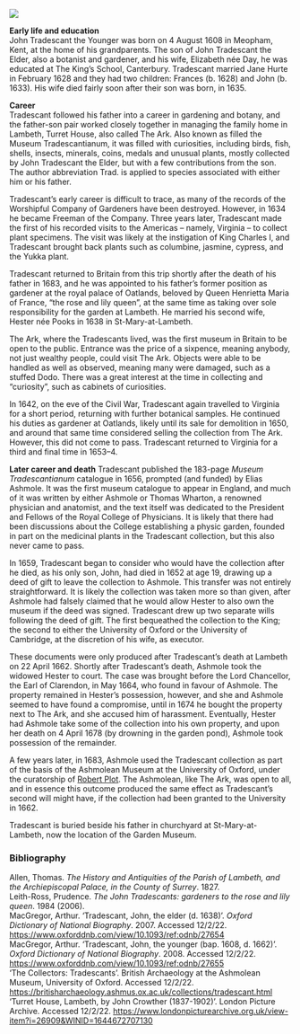 <a href="https://www.kent-maps.online"><img src="https://www.kent-maps.online/juncture/ve-button.png"></a>

<param ve-config title="John Tradescant the Younger (1608 – 1662)" author="Dominique Gracia and Hannah Jennison" layout="vtl" banner="https://raw.githubusercontent.com/kent-map/images/main/banners/17c.jpg">

<param ve-entity eid="Q3133261" aliases="Meopham">
<param ve-entity eid="Q1701960" aliases="John Tradescant the Younger">
<param ve-entity eid="Q1375506" aliases="John Tradescant the Elder">
<param ve-entity eid="Q34433" aliases="University of Oxford">
<param ve-entity eid="Q636400" aliases="Ashmolean Museum">
<param ve-entity eid="Q29303" aliases="Canterbury">
<param ve-entity eid="Q3360332" aliases="King’s School">
<param ve-entity eid="Q35794" aliases="University of Cambridge">
<param ve-entity eid="Q16003969" aliases="Royal College of Physicians">
<param ve-entity eid="Q81506" aliases="King Charles I">
<param ve-entity eid="Q80330" aliases="Civil War">
<param ve-entity eid="Q15221398" aliases="Garden Museum">
<param ve-entity eid="Q17552830" aliases="St-Mary-at-Lambeth">
<param ve-entity eid="Q17015812" aliases="Worshipful Company of Gardeners">
<param ve-entity eid="Q1370" aliases="Virginia">
<param ve-entity eid="Q848615" aliases="Henrietta Maria of France">
<param ve-entity eid="Q2008622" aliases="Oatlands">
<param ve-entity eid="Q2499418" aliases="Thomas Wharton">
<param ve-entity eid="Q471406" aliases="Ashmole">
<param ve-entity eid="Q217217" aliases="Lord Chancellor">
<param ve-entity eid="Q335173" aliases="Earl of Clarendon">

**Early life and education**   
John Tradescant the Younger was born on 4 August 1608 in Meopham, Kent, at the home of his grandparents. The son of John Tradescant the Elder, also a botanist and gardener, and his wife, Elizabeth née Day, he was educated at The King’s School, Canterbury. Tradescant married Jane Hurte in February 1628 and they had two children: Frances (b. 1628) and John (b. 1633). His wife died fairly soon after their son was born, in 1635.
<param ve-image url="https://upload.wikimedia.org/wikipedia/commons/4/46/John_Tradescant_the_Younger.jpg?20071209122527" label="John Tradescant the Younger, unknown artist, painted 1652" attribution="Public domain, via Wikimedia Commons">
<param ve-image url="https://upload.wikimedia.org/wikipedia/commons/5/57/John_Tradescant_the_elder.jpg?20190619065813" label="John Tradescant the Elder, attributed to Cornelis de Neve, 1638-1665" attribution="Public domain, via Wikimedia Commons">
<param ve-map center="Q3133261" zoom="10">

**Career**   
Tradescant followed his father into a career in gardening and botany, and the father-son pair worked closely together in managing the family home in Lambeth, Turret House, also called The Ark. Also known as filled the Museum Tradescantianum, it was filled with curiosities, including birds, fish, shells, insects, minerals, coins, medals and unusual plants, mostly collected by John Tradescant the Elder, but with a few contributions from the son. The author abbreviation Trad. is applied to species associated with either him or his father.
<param ve-image url="https://upload.wikimedia.org/wikipedia/commons/thumb/4/40/Tradescant%27s_Ark.jpg/1600px-Tradescant%27s_Ark.jpg?20140331201243" label="The Ark, Lambeth, depicted in Thomas Allen’s _The History and Antiquities of the Parish of Lambeth, and the Archiepiscopal Palace, in the County of Surrey_ (1827)" attribution="Public domain, via Wikimedia Commons">
<param ve-map center="51.47855067478189, -0.12226579754576553" zoom="10">

Tradescant’s early career is difficult to trace, as many of the records of the Worshipful Company of Gardeners have been destroyed. However, in 1634 he became Freeman of the Company. Three years later, Tradescant made the first of his recorded visits to the Americas – namely, Virginia – to collect plant specimens. The visit was likely at the instigation of King Charles I, and Tradescant brought back plants such as columbine, jasmine, cypress, and the Yukka plant.
<param ve-map center="Q1370" zoom="4">

Tradescant returned to Britain from this trip shortly after the death of his father in 1683, and he was appointed to his father’s former position as gardener at the royal palace of Oatlands, beloved by Queen Henrietta Maria of France, “the rose and lily queen”, at the same time as taking over sole responsibility for the garden at Lambeth. He married his second wife, Hester née Pooks in 1638 in St-Mary-at-Lambeth.
<param ve-image url="https://upload.wikimedia.org/wikipedia/commons/7/74/Palace_-_Oatlands.jpg?20070528194556" label="Oatlands Palace, c. 17th century" attribution="Public domain, via Wikimedia Commons">
<param ve-image url="https://upload.wikimedia.org/wikipedia/commons/thumb/d/d0/HenriettaMariaofFrance03.jpg/944px-HenriettaMariaofFrance03.jpg?20190914200701" label="Henrietta Maria of France, 1632, by Anthony van Dyck" attribution="Public domain, via Wikimedia Commons">
<param ve-map center="Q2008622" zoom="10">

The Ark, where the Tradescants lived, was the first museum in Britain to be open to the public. Entrance was the price of a sixpence, meaning anybody, not just wealthy people, could visit The Ark. Objects were able to be handled as well as observed, meaning many were damaged, such as a stuffed Dodo. There was a great interest at the time in collecting and “curiosity”, such as cabinets of curiosities.
<param ve-image url="https://upload.wikimedia.org/wikipedia/commons/f/fd/3_Dodos.jpg?20181124193128" label="Three Dodos, from Richard Owen’s _Memoir of the Dodo_ (1866)" attribution="Public domain, via Wikimedia Commons">

In 1642, on the eve of the Civil War, Tradescant again travelled to Virginia for a short period, returning with further botanical samples. He continued his duties as gardener at Oatlands, likely until its sale for demolition in 1650, and around that same time considered selling the collection from The Ark. However, this did not come to pass. Tradescant returned to Virginia for a third and final time in 1653–4.
<param ve-map center="Q1370" zoom="4">

**Later career and death**
Tradescant published the 183-page _Museum Tradescantianum_ catalogue in 1656, prompted (and funded) by Elias Ashmole. It was the first museum catalogue to appear in England, and much of it was written by either Ashmole or Thomas Wharton, a renowned physician and anatomist, and the text itself was dedicated to the President and Fellows of the Royal College of Physicians. It is likely that there had been discussions about the College establishing a physic garden, founded in part on the medicinal plants in the Tradescant collection, but this also never came to pass.
<param ve-image url="https://thegardenstrustblog.files.wordpress.com/2020/04/screenshot-92.png" label="The title page of the _Museum Tradescantianum_ catalogue, featuring John Tradescant the Elder" attribution="Public domain, via The Garden’s Trust">

In 1659, Tradescant began to consider who would have the collection after he died, as his only son, John, had died in 1652 at age 19, drawing up a deed of gift to leave the collection to Ashmole. This transfer was not entirely straightforward. It is likely the collection was taken more so than given, after Ashmole had falsely claimed that he would allow Hester to also own the museum if the deed was signed. Tradescant drew up two separate wills following the deed of gift. The first bequeathed the collection to the King; the second to either the University of Oxford or the University of Cambridge, at the discretion of his wife, as executor.
<param ve-image url="https://upload.wikimedia.org/wikipedia/commons/thumb/4/44/Elias_Ashmole_by_John_Riley.jpg/968px-Elias_Ashmole_by_John_Riley.jpg?20101017112849" label="Elias Ashmole, c.1687-c.1689, after John Riley" attribution="Public domain, via Wikimedia Commons">

These documents were only produced after Tradescant’s death at Lambeth on 22 April 1662. Shortly after Tradescant’s death, Ashmole took the widowed Hester to court. The case was brought before the Lord Chancellor, the Earl of Clarendon, in May 1664, who found in favour of Ashmole. The property remained in Hester’s possession, however, and she and Ashmole seemed to have found a compromise, until in 1674 he bought the property next to The Ark, and she accused him of harassment. Eventually, Hester had Ashmole take some of the collection into his own property, and upon her death on 4 April 1678 (by drowning in the garden pond), Ashmole took possession of the remainder.
<param ve-image url="https://upload.wikimedia.org/wikipedia/commons/thumb/9/9f/Edward_Hyde%2C_1st_Earl_of_Clarendon_by_Adriaen_Hanneman.jpg/612px-Edward_Hyde%2C_1st_Earl_of_Clarendon_by_Adriaen_Hanneman.jpg?20091204062317" label="Edward Hyde, 1st Earl of Clarendon, c.1671, by Adriaen Hanneman" attribution="Public domain, via Wikimedia Commons">

A few years later, in 1683, Ashmole used the Tradescant collection as part of the basis of the Ashmolean Museum at the University of Oxford, under the curatorship of [Robert Plot](/17c/17c-robert-plot). The Ashmolean, like The Ark, was open to all, and in essence this outcome produced the same effect as Tradescant’s second will might have, if the collection had been granted to the University in 1662.
<param ve-image url="https://upload.wikimedia.org/wikipedia/commons/6/6d/Ashmolean_Museum_in_July_2014.jpg" label="Ashmolean Museum, 2014" attribution="Lewis Clarke via Wikimedia Commons, CC BY-SA 2.0">

Tradescant is buried beside his father in churchyard at St-Mary-at-Lambeth, now the location of the Garden Museum.
<param ve-image url="https://upload.wikimedia.org/wikipedia/commons/thumb/5/57/London_garden_museum_-20_garden_and_church.JPG/1496px-London_garden_museum_-20_garden_and_church.JPG?20120416072103" label="Knot Garden and St Mary's Church Lambeth" attribution="Rosakoalaglitzereinhorn via Wikimedia Commons, CC BY-SA 3.0">

### Bibliography

Allen, Thomas. _The History and Antiquities of the Parish of Lambeth, and the Archiepiscopal Palace, in the County of Surrey_. 1827.   
Leith-Ross, Prudence. _The John Tradescants: gardeners to the rose and lily queen_. 1984 (2006).   
MacGregor, Arthur. ‘Tradescant, John, the elder (d. 1638)’. _Oxford Dictionary of National Biography_. 2007. Accessed 12/2/22. https://www.oxforddnb.com/view/10.1093/ref:odnb/27654   
MacGregor, Arthur. ‘Tradescant, John, the younger (bap. 1608, d. 1662)’. _Oxford Dictionary of National Biography_. 2008. Accessed 12/2/22. https://www.oxforddnb.com/view/10.1093/ref:odnb/27655   
‘The Collectors: Tradescants’. British Archaeology at the Ashmolean Museum, University of Oxford. Accessed 12/2/22. https://britisharchaeology.ashmus.ox.ac.uk/collections/tradescant.html   
‘Turret House, Lambeth, by John Crowther (1837-1902)’. London Picture Archive. Accessed 12/2/22. https://www.londonpicturearchive.org.uk/view-item?i=26909&WINID=1644672707130   
